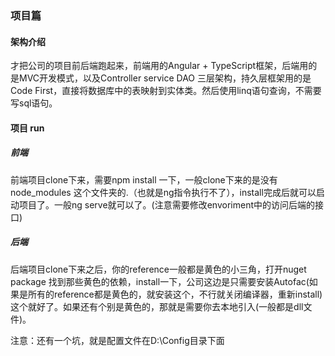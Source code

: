 ### 项目篇

#### 架构介绍

才把公司的项目前后端跑起来，前端用的Angular + TypeScript框架，后端用的是MVC开发模式，以及Controller service DAO 三层架构，持久层框架用的是Code First，直接将数据库中的表映射到实体类。然后使用linq语句查询，不需要写sql语句。



#### 项目 run

##### 前端

前端项目clone下来，需要npm install 一下，一般clone下来的是没有node_modules 这个文件夹的.（也就是ng指令执行不了），install完成后就可以启动项目了。一般ng serve就可以了。(注意需要修改envoriment中的访问后端的接口)





##### 后端

后端项目clone下来之后，你的reference一般都是黄色的小三角，打开nuget package 找到那些黄色的依赖，install一下，公司这边是只需要安装Autofac(如果是所有的reference都是黄色的，就安装这个，不行就关闭编译器，重新install)这个就好了。如果还有个别是黄色的，那就是需要你去本地引入(一般都是dll文件)。

注意：还有一个坑，就是配置文件在D:\\Config目录下面

